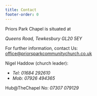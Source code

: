 ```yaml
---
title: Contact
footer-order: 0
---
```

Priors Park Chapel is situated at

<address>Queens Road, Tewkesbury GL20 5EY</address>

For further information, contact Us:<br>
[office@priorsparkcommunitychurch.co.uk](mailto:office@priorsparkcommunitychurch.co.uk)

Nigel Haddow (church leader):

* *Tel: 01684 292610*
* *Mob: 07926 494365*

Hub@TheChapel No: *07307 079129*